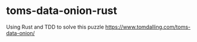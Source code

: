# toms-data-onion-rust
Using Rust and TDD to solve this puzzle https://www.tomdalling.com/toms-data-onion/
